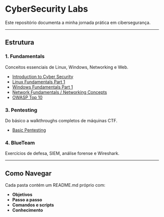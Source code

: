 # CyberSecurity Labs

Este repositório documenta a minha jornada prática em cibersegurança.

---

## Estrutura

### 1. Fundamentals
Conceitos essenciais de Linux, Windows, Networking e Web.

- [Introduction to Cyber Security](Fundamentals/Introduction-to-Cyber-Security/README.md)
- [Linux Fundamentals Part 1](Fundamentals/Linux-Fundamentals-1/README.md)
- [Windows Fundamentals Part 1](Fundamentals/Windows-Fundamentals-1/README.md)
- [Network Fundamentals / Networking Concepts](Fundamentals/Network-Concepts/README.md)
- [OWASP Top 10](Fundamentals/OWASP-Top-10/README.md)


### 3. Pentesting
Do básico a walkthroughs completos de máquinas CTF.

- [Basic Pentesting](Pentesting/Basic-Pentesting/README.md) 

### 4. BlueTeam
Exercícios de defesa, SIEM, análise forense e Wireshark.


---

## Como Navegar

Cada pasta contém um README.md próprio com:

- **Objetivos**  
- **Passo a passo**  
- **Comandos e scripts**  
- **Conhecimento**
